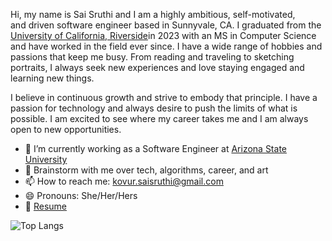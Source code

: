 Hi, my name is Sai Sruthi and I am a highly ambitious, self-motivated, and driven software engineer based in Sunnyvale, CA. I graduated from the [University of California, Riverside](https://www.ucr.edu/)in 2023 with an MS in Computer Science and have worked in the field ever since. I have a wide range of hobbies and passions that keep me busy. From reading and traveling to sketching portraits, I always seek new experiences and love staying engaged and learning new things.

I believe in continuous growth and strive to embody that principle. I have a passion for technology and always desire to push the limits of what is possible. I am excited to see where my career takes me and I am always open to new opportunities.

- 🔭 I’m currently working as a Software Engineer at [Arizona State University](https://www.asu.edu/)
- 💬 Brainstorm with me over tech, algorithms, career, and art
- 📫 How to reach me: kovur.saisruthi@gmail.com
- 😄 Pronouns: She/Her/Hers
- 📝 [Resume](https://drive.google.com/file/d/1103S2MZL6A-EfemEEswuYWSFOBD6lk5K/view?usp=drive_link)

![Top Langs](https://github-readme-stats.vercel.app/api/top-langs/?username=saisruthi-kovur&hide=TeX&layout=compact)
